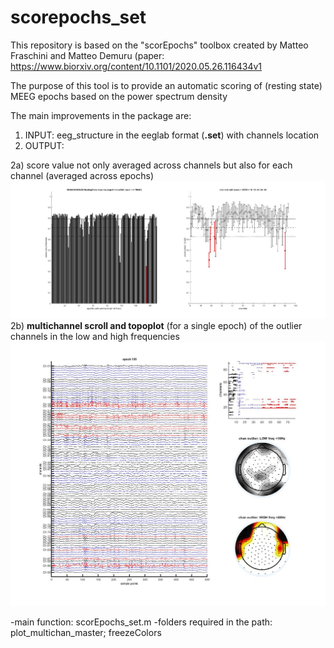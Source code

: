 # scorepochs_set

This repository is based on the "scorEpochs" toolbox created by Matteo Fraschini and Matteo Demuru
(paper: https://www.biorxiv.org/content/10.1101/2020.05.26.116434v1

The purpose of this tool is to provide an automatic scoring of (resting state) MEEG epochs 
based on the power spectrum density 

The main improvements in the package are:
1) INPUT:  eeg_structure in the eeglab format (**.set**) with channels location 
2) OUTPUT:
 
2a) score value not only averaged across channels but also for each channel (averaged across epochs)
          ![scorepochs](https://github.com/aavitale/scorepochs_set/blob/main/fig1_scorepoch_xchannel.jpg)
2b) **multichannel scroll and topoplot** (for a single epoch) 
   of the outlier channels in the low and high frequencies
   ![multichanscroll](https://github.com/aavitale/scorepochs_set/blob/main/fig2_multichannel_scroll_topoplot.jpg)
   
-main function: scorEpochs_set.m
-folders required in the path: plot_multichan_master; freezeColors
